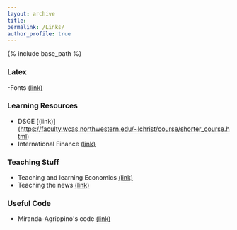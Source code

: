 ```yaml
---
layout: archive
title:
permalink: /Links/
author_profile: true
---
```

{% include base_path %}

### Latex

-Fonts [(link)](https://tug.org/FontCatalogue/sansseriffonts.html)


### Learning Resources
 
- DSGE [(link)] (https://faculty.wcas.northwestern.edu/~lchrist/course/shorter_course.html)
- International Finance [(link)](https://www.gsb.stanford.edu/faculty-research/faculty/conferences/big-data-initiative-international-macro-finance/videos-codes?undefined)


### Teaching Stuff

- Teaching and learning Economics [(link)](https://serc.carleton.edu/econ/teaching_methods/index.html)
- Teaching the news [(link)](https://www.econedlink.org/teaching-the-news/)


### Useful Code

- Miranda-Agrippino's code [(link)](http://silviamirandaagrippino.com/code-data)
